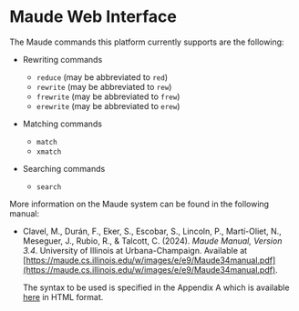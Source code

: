 Maude Web Interface
===================

The Maude commands this platform currently supports are the following:
* Rewriting commands
  - `reduce` (may be abbreviated to `red`)
  - `rewrite` (may be abbreviated to `rew`)
  - `frewrite` (may be abbreviated to `frew`)
  - `erewrite` (may be abbreviated to `erew`)

* Matching commands
  - `match`
  - `xmatch`

* Searching commands
  - `search`

More information on the Maude system can be found in the following manual:
- Clavel, M., Durán, F., Eker, S., Escobar, S., Lincoln, P., Martí-Oliet, N., Meseguer, J., Rubio, R., & Talcott, C. (2024). *Maude Manual, Version 3.4*. University of Illinois at Urbana-Champaign. Available at [https://maude.cs.illinois.edu/w/images/e/e9/Maude34manual.pdf](https://maude.cs.illinois.edu/w/images/e/e9/Maude34manual.pdf).

  The syntax to be used is specified in the Appendix A which is available [here](https://maude.lcc.uma.es/maude-manual/maude-manualap1.html#x129-311000A) in HTML format.
